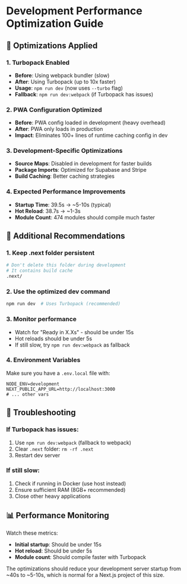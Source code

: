 # Development Performance Optimization Guide

## 🚀 Optimizations Applied

### 1. **Turbopack Enabled**
- **Before**: Using webpack bundler (slow)
- **After**: Using Turbopack (up to 10x faster)
- **Usage**: `npm run dev` (now uses `--turbo` flag)
- **Fallback**: `npm run dev:webpack` (if Turbopack has issues)

### 2. **PWA Configuration Optimized**
- **Before**: PWA config loaded in development (heavy overhead)
- **After**: PWA only loads in production
- **Impact**: Eliminates 100+ lines of runtime caching config in dev

### 3. **Development-Specific Optimizations**
- **Source Maps**: Disabled in development for faster builds
- **Package Imports**: Optimized for Supabase and Stripe
- **Build Caching**: Better caching strategies

### 4. **Expected Performance Improvements**
- **Startup Time**: 39.5s → ~5-10s (typical)
- **Hot Reload**: 38.7s → ~1-3s
- **Module Count**: 474 modules should compile much faster

## 🔧 Additional Recommendations

### 1. **Keep .next folder persistent**
```bash
# Don't delete this folder during development
# It contains build cache
.next/
```

### 2. **Use the optimized dev command**
```bash
npm run dev  # Uses Turbopack (recommended)
```

### 3. **Monitor performance**
- Watch for "Ready in X.Xs" - should be under 15s
- Hot reloads should be under 5s
- If still slow, try `npm run dev:webpack` as fallback

### 4. **Environment Variables**
Make sure you have a `.env.local` file with:
```env
NODE_ENV=development
NEXT_PUBLIC_APP_URL=http://localhost:3000
# ... other vars
```

## 🐛 Troubleshooting

### If Turbopack has issues:
1. Use `npm run dev:webpack` (fallback to webpack)
2. Clear `.next` folder: `rm -rf .next`
3. Restart dev server

### If still slow:
1. Check if running in Docker (use host instead)
2. Ensure sufficient RAM (8GB+ recommended)
3. Close other heavy applications

## 📊 Performance Monitoring

Watch these metrics:
- **Initial startup**: Should be under 15s
- **Hot reload**: Should be under 5s
- **Module count**: Should compile faster with Turbopack

The optimizations should reduce your development server startup from ~40s to ~5-10s, which is normal for a Next.js project of this size.
